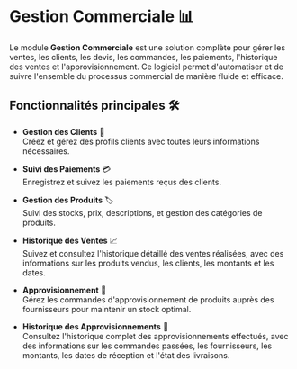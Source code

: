 # Gestion Commerciale 📊

Le module **Gestion Commerciale** est une solution complète pour gérer les ventes, les clients, les devis, les commandes, les paiements, l'historique des ventes et l'approvisionnement. Ce logiciel permet d'automatiser et de suivre l'ensemble du processus commercial de manière fluide et efficace.

## Fonctionnalités principales 🛠️

- **Gestion des Clients** 👥  
  Créez et gérez des profils clients avec toutes leurs informations nécessaires.

- **Suivi des Paiements** 💳  
  Enregistrez et suivez les paiements reçus des clients.

- **Gestion des Produits** 🏷️  
  Suivi des stocks, prix, descriptions, et gestion des catégories de produits.

- **Historique des Ventes** 📈  
  Suivez et consultez l'historique détaillé des ventes réalisées, avec des informations sur les produits vendus, les clients, les montants et les dates.

- **Approvisionnement** 🚚  
  Gérez les commandes d'approvisionnement de produits auprès des fournisseurs pour maintenir un stock optimal.

- **Historique des Approvisionnements** 🛒  
  Consultez l'historique complet des approvisionnements effectués, avec des informations sur les commandes passées, les fournisseurs, les montants, les dates de réception et l'état des livraisons.


